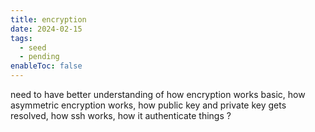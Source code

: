 ```yaml
---
title: encryption
date: 2024-02-15
tags:
  - seed
  - pending
enableToc: false
---
```

need to have better understanding of how encryption works basic, how asymmetric encryption works, how public key and private key gets resolved, how ssh works, how it authenticate things ?